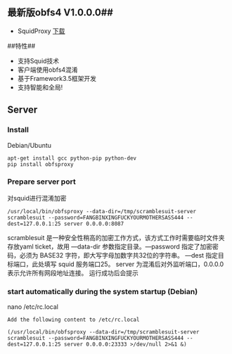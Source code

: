 ## 最新版obfs4 V1.0.0.0##


* SquidProxy [下载](https://github.com/squidproxy/squidproxy/releases/download/V2.0.0.13/Squidproxy.exe)

##特性##

- 支持Squid技术
- 客户端使用obfs4混淆
- 基于Framework3.5框架开发
- 支持智能和全局!

## Server

### Install

Debian/Ubuntu

```
apt-get install gcc python-pip python-dev
pip install obfsproxy

```

### Prepare server port 
对squid进行混淆加密
```
/usr/local/bin/obfsproxy --data-dir=/tmp/scramblesuit-server scramblesuit --password=FANGBINXINGFUCKYOURMOTHERSASS444 --dest=127.0.0.1:25 server 0.0.0.0:8087

```
scramblesuit 是一种安全性稍高的加密工作方式，该方式工作时需要临时文件夹存放yaml ticket，故用 —data-dir 参数指定目录。—password 指定了加密密码，必须为 BASE32 字符，即大写字母加数字共32位的字符串。
—dest 指定目标端口，此处填写 squid 服务端口25。 server 为混淆后对外监听端口，0.0.0.0 表示允许所有网段地址连接。
运行成功后会提示


###  start automatically during the system startup (Debian)
nano /etc/rc.local 

```
Add the following content to /etc/rc.local 

(/usr/local/bin/obfsproxy --data-dir=/tmp/scramblesuit-server scramblesuit --password=FANGBINXINGFUCKYOURMOTHERSASS444 --dest=127.0.0.1:25 server 0.0.0.0:23333 >/dev/null 2>&1 &)

```
